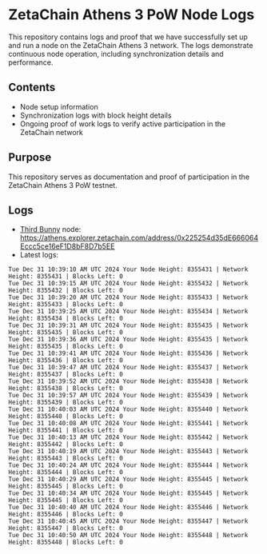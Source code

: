 # ZetaChain Athens 3 PoW Node Logs
This repository contains logs and proof that we have successfully set up and run a node on the ZetaChain Athens 3 network. The logs demonstrate continuous node operation, including synchronization details and performance.

## Contents
- Node setup information
- Synchronization logs with block height details
- Ongoing proof of work logs to verify active participation in the ZetaChain network

## Purpose
This repository serves as documentation and proof of participation in the ZetaChain Athens 3 PoW testnet.

## Logs

- [Third Bunny](https://thirdbunny.xyz/) node: https://athens.explorer.zetachain.com/address/0x225254d35dE666064Eccc5ce16eF1D8bF8D7b5EE
- Latest logs:
```
Tue Dec 31 10:39:10 AM UTC 2024 Your Node Height: 8355431 | Network Height: 8355431 | Blocks Left: 0
Tue Dec 31 10:39:15 AM UTC 2024 Your Node Height: 8355432 | Network Height: 8355432 | Blocks Left: 0
Tue Dec 31 10:39:20 AM UTC 2024 Your Node Height: 8355433 | Network Height: 8355433 | Blocks Left: 0
Tue Dec 31 10:39:25 AM UTC 2024 Your Node Height: 8355434 | Network Height: 8355434 | Blocks Left: 0
Tue Dec 31 10:39:31 AM UTC 2024 Your Node Height: 8355435 | Network Height: 8355435 | Blocks Left: 0
Tue Dec 31 10:39:36 AM UTC 2024 Your Node Height: 8355435 | Network Height: 8355435 | Blocks Left: 0
Tue Dec 31 10:39:41 AM UTC 2024 Your Node Height: 8355436 | Network Height: 8355436 | Blocks Left: 0
Tue Dec 31 10:39:47 AM UTC 2024 Your Node Height: 8355437 | Network Height: 8355437 | Blocks Left: 0
Tue Dec 31 10:39:52 AM UTC 2024 Your Node Height: 8355438 | Network Height: 8355438 | Blocks Left: 0
Tue Dec 31 10:39:57 AM UTC 2024 Your Node Height: 8355439 | Network Height: 8355439 | Blocks Left: 0
Tue Dec 31 10:40:03 AM UTC 2024 Your Node Height: 8355440 | Network Height: 8355440 | Blocks Left: 0
Tue Dec 31 10:40:08 AM UTC 2024 Your Node Height: 8355441 | Network Height: 8355441 | Blocks Left: 0
Tue Dec 31 10:40:13 AM UTC 2024 Your Node Height: 8355442 | Network Height: 8355442 | Blocks Left: 0
Tue Dec 31 10:40:19 AM UTC 2024 Your Node Height: 8355443 | Network Height: 8355443 | Blocks Left: 0
Tue Dec 31 10:40:24 AM UTC 2024 Your Node Height: 8355444 | Network Height: 8355444 | Blocks Left: 0
Tue Dec 31 10:40:29 AM UTC 2024 Your Node Height: 8355445 | Network Height: 8355445 | Blocks Left: 0
Tue Dec 31 10:40:34 AM UTC 2024 Your Node Height: 8355445 | Network Height: 8355445 | Blocks Left: 0
Tue Dec 31 10:40:40 AM UTC 2024 Your Node Height: 8355446 | Network Height: 8355446 | Blocks Left: 0
Tue Dec 31 10:40:45 AM UTC 2024 Your Node Height: 8355447 | Network Height: 8355447 | Blocks Left: 0
Tue Dec 31 10:40:50 AM UTC 2024 Your Node Height: 8355448 | Network Height: 8355448 | Blocks Left: 0
```
